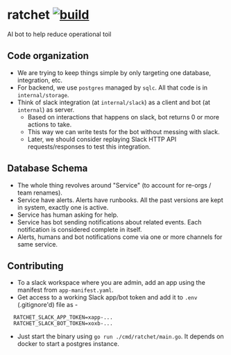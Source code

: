 # ratchet [![build](https://github.com/dynoinc/ratchet/actions/workflows/build.yml/badge.svg?branch=main)](https://github.com/dynoinc/ratchet/actions/workflows/build.yml)

AI bot to help reduce operational toil

## Code organization

* We are trying to keep things simple by only targeting one database, integration, etc.
* For backend, we use `postgres` managed by `sqlc`. All that code is in `internal/storage`.
* Think of slack integration (at `internal/slack`) as a client and bot (at `internal`) as server.
    * Based on interactions that happens on slack, bot returns 0 or more actions to take.
    * This way we can write tests for the bot without messing with slack.
    * Later, we should consider replaying Slack HTTP API requests/responses to test this integration.

## Database Schema

* The whole thing revolves around "Service" (to account for re-orgs / team renames).
* Service have alerts. Alerts have runbooks. All the past versions are kept in system, exactly one is active.
* Service has human asking for help.
* Service has bot sending notifications about related events. Each notification is considered complete in itself.
* Alerts, humans and bot notifications come via one or more channels for same service.

## Contributing

* To a slack workspace where you are admin, add an app using the manifest from `app-manifest.yaml`.
* Get access to a working Slack app/bot token and add it to `.env` (.gitignore'd) file as -

```
  RATCHET_SLACK_APP_TOKEN=xapp-...
  RATCHET_SLACK_BOT_TOKEN=xoxb-...
```

* Just start the binary using `go run ./cmd/ratchet/main.go`. It depends on docker to start a postgres instance.
